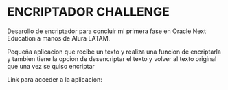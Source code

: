 # ENCRIPTADOR CHALLENGE

Desarollo de encriptador para concluir mi primera fase en Oracle Next Education a manos de Alura LATAM.

Pequeña aplicacion que recibe un texto y realiza una funcion de encriptarla y tambien tiene la opcion de desencriptar el texto y volver al texto original que una vez se quiso encriptar

Link para acceder a la aplicacion: 
